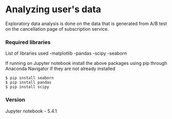 # Analyzing user's data
Exploratory data analysis is done on the data that is generated from A/B test on the cancellation page of subscription service.
### Required libraries
List of libraries used
-matplotlib
-pandas
-scipy
-seaborn

If running on Jupyter notebook install the above packages using pip through Anaconda Navigator if they are not already installed
```
$ pip install seaborn
$ pip install pandas
$ pip install scipy
```

### Version
Jupyter notebook - 5.4.1




